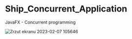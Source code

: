 # Ship_Concurrent_Application
JavaFX - Concurrent programming 

![Zrzut ekranu 2023-02-07 105646](https://github.com/conlan00/Ship_Concurrent_Application/assets/104897926/9d7a4d1c-d78b-4953-aab7-5bb4d3c14bce)
